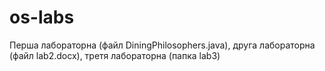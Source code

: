 # os-labs
Перша лабораторна (файл DiningPhilosophers.java), друга лабораторна (файл lab2.docx), третя лабораторна (папка lab3)
